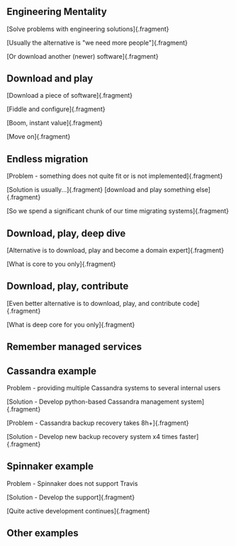 #

## Engineering Mentality
[Solve problems with engineering solutions]{.fragment}

[Usually the alternative is "we need more people"]{.fragment}

[Or download another (newer) software]{.fragment}


## Download and play
[Download a piece of software]{.fragment}

[Fiddle and configure]{.fragment}

[Boom, instant value]{.fragment}

[Move on]{.fragment}

## Endless migration

[Problem - something does not quite fit or is not implemented]{.fragment}

[Solution is usually...]{.fragment}
[download and play something else]{.fragment}

[So we spend a significant chunk of our time migrating systems]{.fragment}

## Download, play, deep dive
[Alternative is to download, play and become a domain expert]{.fragment}

[What is core to you only]{.fragment}


## Download, play, contribute
[Even better alternative is to download, play, and contribute code]{.fragment}

[What is deep core for you only]{.fragment}


## Remember managed services


## Cassandra example

Problem - providing multiple Cassandra systems to several internal users

[Solution - Develop python-based Cassandra management system]{.fragment}

[Problem - Cassandra backup recovery takes 8h+]{.fragment}

[Solution - Develop new backup recovery system x4 times faster]{.fragment}

<!--
Priam was the solution we used before, check it out as it really cool.
The backup recovery system is much faster and leads to lower costs as well.
-->


## Spinnaker example

Problem - Spinnaker does not support Travis

[Solution - Develop the support]{.fragment}

[Quite active development continues]{.fragment}


## Other examples


